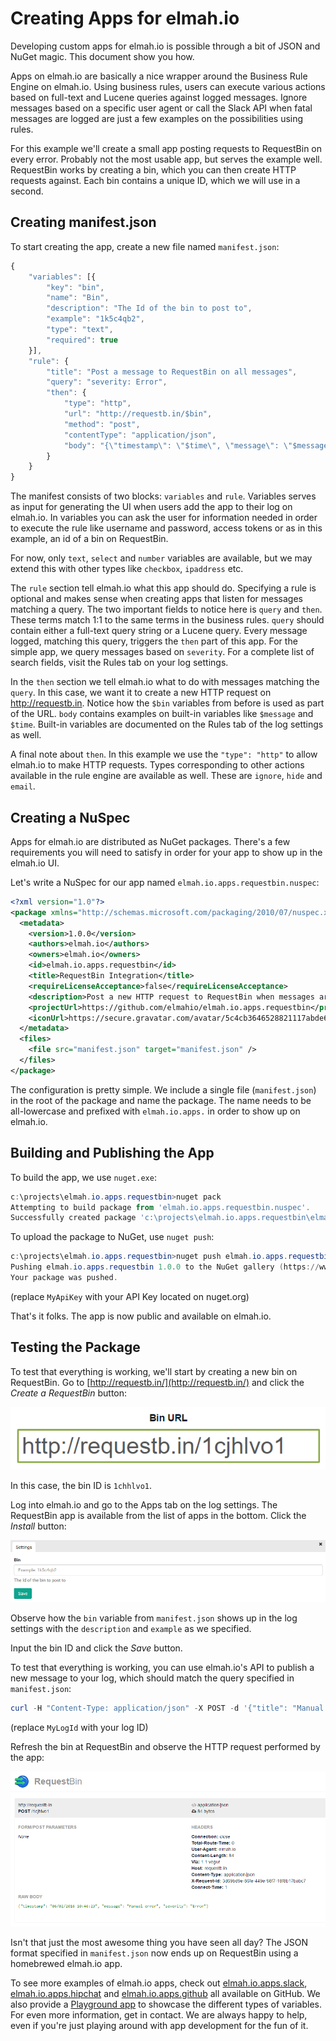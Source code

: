 # Creating Apps for elmah.io

Developing custom apps for elmah.io is possible through a bit of JSON and NuGet magic. This document show you how.

Apps on elmah.io are basically a nice wrapper around the Business Rule Engine on elmah.io. Using business rules, users can execute various actions based on full-text and Lucene queries against logged messages. Ignore messages based on a specific user agent or call the Slack API when fatal messages are logged are just a few examples on the possibilities using rules.

For this example we'll create a small app posting requests to RequestBin on every error. Probably not the most usable app, but serves the example well. RequestBin works by creating a bin, which you can then create HTTP requests against. Each bin contains a unique ID, which we will use in a second.

## Creating manifest.json

To start creating the app, create a new file named `manifest.json`:

```js
{
	"variables": [{
		"key": "bin",
		"name": "Bin",
		"description": "The Id of the bin to post to",
		"example": "1k5c4qb2",
		"type": "text",
		"required": true
	}],
	"rule": {
		"title": "Post a message to RequestBin on all messages",
		"query": "severity: Error",
		"then": {
			"type": "http",
			"url": "http://requestb.in/$bin",
			"method": "post",
			"contentType": "application/json",
			"body": "{\"timestamp\": \"$time\", \"message\": \"$message\", \"severity\": \"$severity\"}"
		}
	}
}
```

The manifest consists of two blocks: `variables` and `rule`. Variables serves as input for generating the UI when users add the app to their log on elmah.io. In variables you can ask the user for information needed in order to execute the rule like username and password, access tokens or as in this example, an id of a bin on RequestBin.

For now, only `text`, `select` and `number` variables are available, but we may extend this with other types like `checkbox`, `ipaddress` etc.

The `rule` section tell elmah.io what this app should do. Specifying a rule is optional and makes sense when creating apps that listen for messages matching a query. The two important fields to notice here is `query` and `then`. These terms match 1:1 to the same terms in the business rules. `query` should contain either a full-text query string or a Lucene query. Every message logged, matching this query, triggers the `then` part of this app. For the simple app, we query messages based on `severity`. For a complete list of search fields, visit the Rules tab on your log settings.

In the `then` section we tell elmah.io what to do with messages matching the `query`. In this case, we want it to create a new HTTP request on http://requestb.in. Notice how the `$bin` variables from before is used as part of the URL. `body` contains examples on built-in variables like `$message` and `$time`. Built-in variables are documented on the Rules tab of the log settings as well.

A final note about `then`. In this example we use the `"type": "http"` to allow elmah.io to make HTTP requests. Types corresponding to other actions available in the rule engine are available as well. These are `ignore`, `hide` and `email`.

## Creating a NuSpec

Apps for elmah.io are distributed as NuGet packages. There's a few requirements you will need to satisfy in order for your app to show up in the elmah.io UI.

Let's write a NuSpec for our app named `elmah.io.apps.requestbin.nuspec`:

```xml
<?xml version="1.0"?>
<package xmlns="http://schemas.microsoft.com/packaging/2010/07/nuspec.xsd">
  <metadata>
    <version>1.0.0</version>
    <authors>elmah.io</authors>
    <owners>elmah.io</owners>
    <id>elmah.io.apps.requestbin</id>
    <title>RequestBin Integration</title>
    <requireLicenseAcceptance>false</requireLicenseAcceptance>
    <description>Post a new HTTP request to RequestBin when messages are logged in elmah.io.</description>
    <projectUrl>https://github.com/elmahio/elmah.io.apps.requestbin</projectUrl>
    <iconUrl>https://secure.gravatar.com/avatar/5c4cb3646528821117abde6d2d5ee22d?s=32</iconUrl>
  </metadata>
  <files>
    <file src="manifest.json" target="manifest.json" />
  </files>
</package>
```

The configuration is pretty simple. We include a single file (`manifest.json`) in the root of the package and name the package. The name needs to be all-lowercase and prefixed with `elmah.io.apps.` in order to show up on elmah.io.

## Building and Publishing the App

To build the app, we use `nuget.exe`:

```powershell
c:\projects\elmah.io.apps.requestbin>nuget pack
Attempting to build package from 'elmah.io.apps.requestbin.nuspec'.
Successfully created package 'c:\projects\elmah.io.apps.requestbin\elmah.io.apps.requestbin.1.0.0.nupkg'.
```

To upload the package to NuGet, use `nuget push`:

```powershell
c:\projects\elmah.io.apps.requestbin>nuget push elmah.io.apps.requestbin.1.0.0.nupkg MyApiKey
Pushing elmah.io.apps.requestbin 1.0.0 to the NuGet gallery (https://www.nuget.org)...
Your package was pushed.
```

(replace `MyApiKey` with your API Key located on nuget.org)

That's it folks. The app is now public and available on elmah.io.

## Testing the Package

To test that everything is working, we'll start by creating a new bin on RequestBin. Go to [http://requestb.in/](http://requestb.in/) and click the *Create a RequestBin* button:

![Bin Created](/images/create_requestbin.png)

In this case, the bin ID is `1chhlvo1`.

Log into elmah.io and go to the Apps tab on the log settings. The RequestBin app is available from the list of apps in the bottom. Click the *Install* button:

![RequestBin Settings](/images/requestbin_settings.png)

Observe how the `bin` variable from `manifest.json` shows up in the log settings with the `description` and `example` as we specified.

Input the bin ID and click the *Save* button.

To test that everything is working, you can use elmah.io's API to publish a new message to your log, which should match the query specified in `manifest.json`:

```powershell
curl -H "Content-Type: application/json" -X POST -d '{"title": "Manual error", "severity": "Error"}' https://elmah.io/api/v2/messages?logId=MyLogId
```

(replace `MyLogId` with your log ID)

Refresh the bin at RequestBin and observe the HTTP request performed by the app:

![HTTP request in RequestBin](/images/requestbin_message.png)

Isn't that just the most awesome thing you have seen all day? The JSON format specified in `manifest.json` now ends up on RequestBin using a homebrewed elmah.io app.

To see more examples of elmah.io apps, check out [elmah.io.apps.slack](https://github.com/elmahio/elmah.io.apps.slack), [elmah.io.apps.hipchat](https://github.com/elmahio/elmah.io.apps.hipchat) and [elmah.io.apps.github](https://github.com/elmahio/elmah.io.apps.github) all available on GitHub. We also provide a [Playground app](https://github.com/elmahio/elmah.io.apps.playground) to showcase the different types of variables. For even more information, get in contact. We are always happy to help, even if you're just playing around with app development for the fun of it.